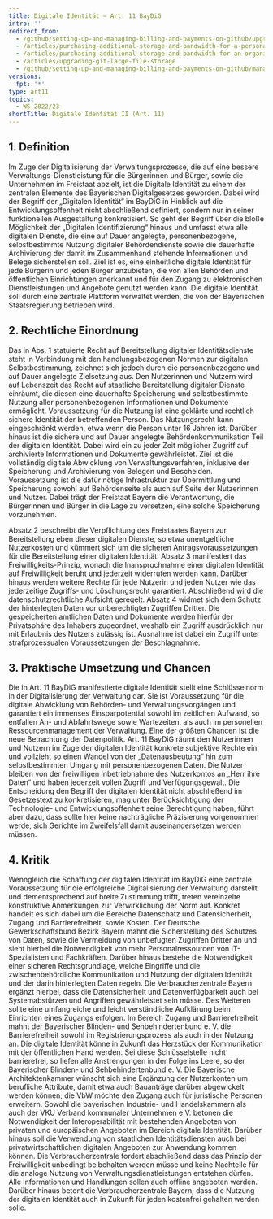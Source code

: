 ```yaml
---
title: Digitale Identität – Art. 11 BayDiG
intro: ''
redirect_from:
  - /github/setting-up-and-managing-billing-and-payments-on-github/upgrading-git-large-file-storage
  - /articles/purchasing-additional-storage-and-bandwidth-for-a-personal-account/
  - /articles/purchasing-additional-storage-and-bandwidth-for-an-organization/
  - /articles/upgrading-git-large-file-storage
  - /github/setting-up-and-managing-billing-and-payments-on-github/managing-billing-for-git-large-file-storage/upgrading-git-large-file-storage
versions:
  fpt: '*'
type: art11
topics:
  - WS 2022/23
shortTitle: Digitale Identität II (Art. 11)
---
```


## 1.	Definition

Im Zuge der Digitalisierung der Verwaltungsprozesse, die auf eine bessere Verwaltungs-Dienstleistung für die Bürgerinnen und Bürger, sowie die Unternehmen im Freistaat abzielt, ist die Digitale Identität zu einem der zentralen Elemente des Bayerischen Digitalgesetzes geworden. 
Dabei wird der Begriff der „Digitalen Identität“ im BayDiG in Hinblick auf die Entwicklungsoffenheit nicht abschließend definiert, sondern nur in seiner funktionellen Ausgestaltung konkretisiert. So geht der Begriff über die bloße Möglichkeit der „Digitalen Identifizierung“ hinaus und umfasst etwa alle digitalen Dienste, die eine auf Dauer angelegte, personenbezogene, selbstbestimmte Nutzung digitaler Behördendienste sowie die dauerhafte Archivierung der damit im Zusammenhand stehende Informationen und Belege sicherstellen soll. Ziel ist es, eine einheitliche digitale Identität für jede Bürgerin und jeden Bürger anzubieten, die von allen Behörden und öffentlichen Einrichtungen anerkannt und für den Zugang zu elektronischen Dienstleistungen und Angebote genutzt werden kann. Die digitale Identität soll durch eine zentrale Plattform verwaltet werden, die von der Bayerischen Staatsregierung betrieben wird. 

## 2.	Rechtliche Einordnung

Das in Abs. 1 statuierte Recht auf Bereitstellung digitaler Identitätsdienste steht in Verbindung mit den handlungsbezogenen Normen zur digitalen Selbstbestimmung, zeichnet sich jedoch durch die personenbezogene und auf Dauer angelegte Zielsetzung aus. Den Nutzerinnen und Nutzern wird auf Lebenszeit das Recht auf staatliche Bereitstellung digitaler Dienste einräumt, die diesen eine dauerhafte Speicherung und selbstbestimmte Nutzung aller personenbezogenen Informationen und Dokumente ermöglicht. Voraussetzung für die Nutzung ist eine geklärte und rechtlich sichere Identität der betreffenden Person. Das Nutzungsrecht kann eingeschränkt werden, etwa wenn die Person unter 16 Jahren ist. Darüber hinaus ist die sichere und auf Dauer angelegte Behördenkommunikation Teil der digitalen Identität. Dabei wird ein zu jeder Zeit möglicher Zugriff auf archivierte Informationen und Dokumente gewährleistet. Ziel ist die vollständig digitale Abwicklung von Verwaltungsverfahren, inklusive der Speicherung und Archivierung von Belegen und Bescheiden. Voraussetzung ist die dafür nötige Infrastruktur zur Übermittlung und Speicherung sowohl auf Behördenseite als auch auf Seite der Nutzerinnen und Nutzer. Dabei trägt der Freistaat Bayern die Verantwortung, die Bürgerinnen und Bürger in die Lage zu versetzen, eine solche Speicherung vorzunehmen. 

Absatz 2 beschreibt die Verpflichtung des Freistaates Bayern zur Bereitstellung eben dieser digitalen Dienste, so etwa unentgeltliche Nutzerkosten und kümmert sich um die sicheren Antragsvoraussetzungen für die Bereitstellung einer digitalen Identität. Absatz 3 manifestiert das Freiwilligkeits-Prinzip, wonach die Inanspruchnahme einer digitalen Identität auf Freiwilligkeit beruht und jederzeit widerrufen werden kann. Darüber hinaus werden weitere Rechte für jede Nutzerin und jeden Nutzer wie das jederzeitige Zugriffs- und Löschungsrecht garantiert. Abschließend wird die datenschutzrechtliche Aufsicht geregelt. Absatz 4 widmet sich dem Schutz der hinterlegten Daten vor unberechtigten Zugriffen Dritter. Die gespeicherten amtlichen Daten und Dokumente werden hierfür der Privatsphäre des Inhabers zugeordnet, weshalb ein Zugriff ausdrücklich nur mit Erlaubnis des Nutzers zulässig ist. Ausnahme ist dabei ein Zugriff unter strafprozessualen Voraussetzungen der Beschlagnahme. 

## 3.	Praktische Umsetzung und Chancen

Die in Art. 11 BayDiG manifestierte digitale Identität stellt eine Schlüsselnorm in der Digitalisierung der Verwaltung dar. Sie ist Voraussetzung für die digitale Abwicklung von Behörden- und Verwaltungsvorgängen und garantiert ein immenses Einsparpotential sowohl im zeitlichen Aufwand, so entfallen An- und Abfahrtswege sowie Wartezeiten, als auch im personellen Ressourcenmanagement der Verwaltung. Eine der größten Chancen ist die neue Betrachtung der Datenpolitik. Art. 11 BayDiG räumt den Nutzerinnen und Nutzern im Zuge der digitalen Identität konkrete subjektive Rechte ein und vollzieht so einen Wandel von der „Datenausbeutung“ hin zum selbstbestimmten Umgang mit personenbezogenen Daten. Die Nutzer bleiben von der freiwilligen Inbetriebnahme des Nutzerkontos an „Herr ihre Daten“ und haben jederzeit vollen Zugriff und Verfügungsgewalt. Die Entscheidung den Begriff der digitalen Identität nicht abschließend im Gesetzestext zu konkretisieren, mag unter Berücksichtigung der Technologie- und Entwicklungsoffenheit seine Berechtigung haben, führt aber dazu, dass sollte hier keine nachträgliche Präzisierung vorgenommen werde, sich Gerichte im Zweifelsfall damit auseinandersetzen werden müssen. 

## 4.	Kritik

Wenngleich die Schaffung der digitalen Identität im BayDiG eine zentrale Voraussetzung für die erfolgreiche Digitalisierung der Verwaltung darstellt und dementsprechend auf breite Zustimmung trifft, treten vereinzelte konstruktive Anmerkungen zur Verwirklichung der Norm auf. Konkret handelt es sich dabei um die Bereiche Datenschatz und Datensicherheit, Zugang und Barrierefreiheit, sowie Kosten.
Der Deutsche Gewerkschaftsbund Bezirk Bayern mahnt die Sicherstellung des Schutzes von Daten, sowie die Vermeidung von unbefugten Zugriffen Dritter an und sieht hierbei die Notwendigkeit von mehr Personalressourcen von IT-Spezialisten und Fachkräften. Darüber hinaus bestehe die Notwendigkeit einer sicheren Rechtsgrundlage, welche Eingriffe und die zwischenbehördliche Kommunikation und Nutzung der digitalen Identität und der darin hinterlegten Daten regeln. Die Verbraucherzentrale Bayern ergänzt hierbei, dass die Datensicherheit und Datenverfügbarkeit auch bei Systemabstürzen und Angriffen gewährleistet sein müsse. Des Weiteren sollte eine umfangreiche und leicht verständliche Aufklärung beim Einrichten eines Zugangs erfolgen. Im Bereich Zugang und Barrierefreiheit mahnt der Bayerischer Blinden- und Sehbehindertenbund e. V. die Barrierefreiheit sowohl im Registrierungsprozess als auch in der Nutzung an. Die digitale Identität könne in Zukunft das Herzstück der Kommunikation mit der öffentlichen Hand werden. Sei diese Schlüsselstelle nicht barrierefrei, so liefen alle Anstrengungen in der Folge ins Leere, so der Bayerischer Blinden- und Sehbehindertenbund e. V. 
Die Bayerische Architektenkammer wünscht sich eine Ergänzung der Nutzerkonten um berufliche Attribute, damit etwa auch Bauanträge darüber abgewickelt werden können, die VbW möchte den Zugang auch für juristische Personen erweitern. Sowohl die bayerischen Industrie- und Handelskammern als auch der VKU Verband kommunaler Unternehmen e.V. betonen die Notwendigkeit der Interoperabilität mit bestehenden Angeboten von privaten und europäischen Angeboten im Bereich digitale Identität. Darüber hinaus soll die Verwendung von staatlichen Identitätsdiensten auch bei privatwirtschaftlichen digitalen Angeboten zur Anwendung kommen können. Die Verbraucherzentrale fordert abschließend dass das Prinzip der Freiwilligkeit unbedingt beibehalten werden müsse und keine Nachteile für die analoge Nutzung von Verwaltungsdienstleistungen entstehen dürfen. Alle Informationen und Handlungen sollen auch offline angeboten werden. Darüber hinaus betont die Verbraucherzentrale Bayern, dass die Nutzung der digitalen Identität auch in Zukunft für jeden kostenfrei gehalten werden solle. 
